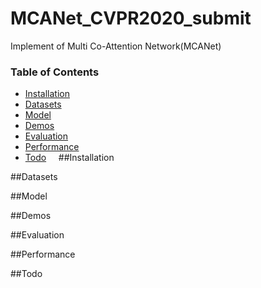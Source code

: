 # MCANet_CVPR2020_submit
Implement of Multi Co-Attention Network(MCANet)

### Table of Contents
- <a href='#Installation'>Installation</a>
- <a href='#Datasets'>Datasets</a>
- <a href='#Model'>Model</a>
- <a href='#Demos'>Demos</a>
- <a href='#Evaluation'>Evaluation</a>
- <a href='#Performance'>Performance</a>
- <a href='#Todo'>Todo</a>
&nbsp;
&nbsp;
##Installation

##Datasets

##Model

##Demos

##Evaluation

##Performance

##Todo
